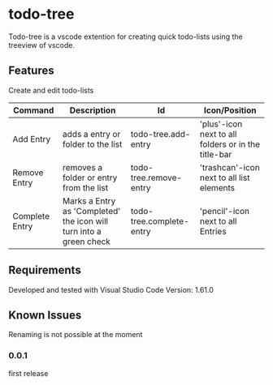 # todo-tree

Todo-tree is a vscode extention for creating quick todo-lists using the treeview of vscode.

## Features

Create and edit todo-lists

| Command | Description | Id           |Icon/Position|
|---------|-------------|--------------|-------------|
|Add Entry|adds a entry or folder to the list|todo-tree.add-entry|'plus'-icon next to all folders or in the title-bar|
|Remove Entry|removes a folder or entry from the list|todo-tree.remove-entry|'trashcan'-icon next to all list elements|
|Complete Entry|Marks a Entry as 'Completed' the icon will turn into a green check|todo-tree.complete-entry|'pencil'-icon next to all Entries|

## Requirements

Developed and tested with Visual Studio Code Version: 1.61.0

## Known Issues

Renaming is not possible at the moment 

### 0.0.1

first release
